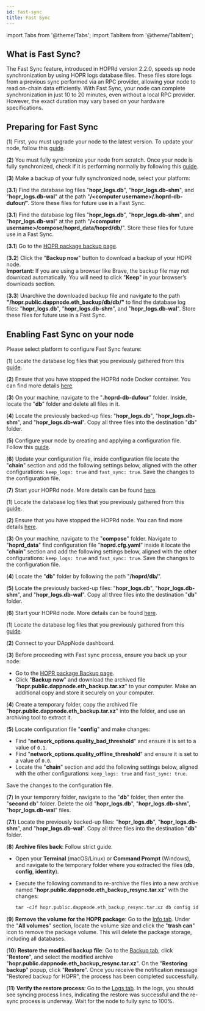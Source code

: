```yaml
---
id: fast-sync
title: Fast Sync
---
```


import Tabs from '@theme/Tabs';
import TabItem from '@theme/TabItem';

## What is Fast Sync?

The Fast Sync feature, introduced in HOPRd version 2.2.0, speeds up node synchronization by using HOPR logs database files. These files store logs from a previous sync performed via an RPC provider, allowing your node to read on-chain data efficiently. With Fast Sync, your node can complete synchronization in just 10 to 20 minutes, even without a local RPC provider. However, the exact duration may vary based on your hardware specifications.

## Preparing for Fast Sync

(**1**) First, you must upgrade your node to the latest version. To update your node, follow this [guide](backup-restore-update.md#update-your-node).

(**2**) You must fully synchronize your node from scratch. Once your node is fully synchronized, check if it is performing normally by following this [guide](troubleshooting.md#how-to-check-if-my-node-is-performing-normally).

(**3**) Make a backup of your fully synchronized node, select your platform:

<Tabs>
<TabItem value="docker_fast_sync_backup" label="Docker">

(**3.1**) Find the database log files "**hopr_logs.db**", "**hopr_logs.db-shm**", and "**hopr_logs.db-wal**" at the path "**/\<computer username>/.hoprd-db-dufour/**". Store these files for future use in a Fast Sync.

</TabItem>
<TabItem value="docker_compose_fast_sync_backup" label="Docker Compose">

(**3.1**) Find the database log files "**hopr_logs.db**", "**hopr_logs.db-shm**", and "**hopr_logs.db-wal**" at the path "**/\<computer username>/compose/hoprd_data/hoprd/db/**". Store these files for future use in a Fast Sync.

</TabItem>
<TabItem value="dappnode_fast_sync_backup" label="Dappnode">

(**3.1**) Go to the [HOPR package backup page](http://my.dappnode/packages/my/hopr.public.dappnode.eth/backup).

(**3.2**) Click the "**Backup now**" button to download a backup of your HOPR node.  
**Important:** If you are using a browser like Brave, the backup file may not download automatically. You will need to click "**Keep**" in your browser’s downloads section.

(**3.3**) Unarchive the downloaded backup file and navigate to the path **"/hopr.public.dappnode.eth_backup/db/db/"** to find the database log files: "**hopr_logs.db**", "**hopr_logs.db-shm**", and "**hopr_logs.db-wal**". Store these files for future use in a Fast Sync.

</TabItem>
</Tabs>

## Enabling Fast Sync on your node

Please select platform to configure Fast Sync feature:

<Tabs>
<TabItem value="docker_fast_sync" label="Docker">

(**1**) Locate the database log files that you previously gathered from this [guide](#preparing-for-fast-sync).

(**2**) Ensure that you have stopped the HOPRd node Docker container. You can find more details [here](node-operations.md#stop-your-hopr-node).

(**3**) On your machine, navigate to the "**.hoprd-db-dufour**" folder. Inside, locate the "**db**" folder and delete all files in it.

(**4**) Locate the previously backed-up files: "**hopr_logs.db**", "**hopr_logs.db-shm**", and "**hopr_logs.db-wal**". Copy all three files into the destination "**db**" folder.

(**5**) Configure your node by creating and applying a configuration file. Follow this [guide](manage-node-strategies.md#create-and-apply-configuration-file-to-your-node).

(**6**) Update your configuration file, inside configuration file locate the "**chain**" section and add the following settings below, aligned with the other configurations: `keep_logs: true` and `fast_sync: true`. Save the changes to the configuration file.

(**7**) Start your HOPRd node. More details can be found [here](node-operations.md#start-your-hopr-node).

</TabItem>
<TabItem value="docker_compose_fast_sync" label="Docker Compose">

(**1**) Locate the database log files that you previously gathered from this [guide](#preparing-for-fast-sync).

(**2**) Ensure that you have stopped the HOPRd node. You can find more details [here](node-operations.md#stop-your-hopr-node).

(**3**) On your machine, navigate to the "**compose**" folder. Navigate to "**hoprd_data**" find configuration file "**hoprd.cfg.yaml**" inside it locate the "**chain**" section and add the following settings below, aligned with the other configurations: `keep_logs: true` and `fast_sync: true`. Save the changes to the configuration file.

(**4**) Locate the "**db**" folder by following the path "**/hoprd/db/**".

(**5**) Locate the previously backed-up files: "**hopr_logs.db**", "**hopr_logs.db-shm**", and "**hopr_logs.db-wal**". Copy all three files into the destination "**db**" folder.

(**6**) Start your HOPRd node. More details can be found [here](node-operations.md#start-your-hopr-node).

</TabItem>
<TabItem value="dappnode_fast_sync" label="Dappnode">

(**1**) Locate the database log files that you previously gathered from this [guide](#preparing-for-fast-sync).

(**2**) Connect to your DAppNode dashboard.

(**3**) Before proceeding with Fast sync process, ensure you back up your node:

- Go to the [HOPR package Backup page](http://my.dappnode/packages/my/hopr.public.dappnode.eth/backup).
- Click "**Backup now**" and download the archived file "**hopr.public.dappnode.eth_backup.tar.xz**" to your computer. Make an additional copy and store it securely on your computer.

(**4**) Create a temporary folder, copy the archived file "**hopr.public.dappnode.eth_backup.tar.xz**" into the folder, and use an archiving tool to extract it.

(**5**) Locate configuration file "**config**" and make changes:

- Find "**network_options.quality_bad_threshold**" and ensure it is set to a value of `0.1`.
- Find "**network_options.quality_offline_threshold**" and ensure it is set to a value of `0.0`.
- Locate the "**chain**" section and add the following settings below, aligned with the other configurations: `keep_logs: true` and `fast_sync: true`.

Save the changes to the configuration file.

(**7**) In your temporary folder, navigate to the "**db**" folder, then enter the "**second db**" folder. Delete the old "**hopr_logs.db**", "**hopr_logs.db-shm**", "**hopr_logs.db-wal**" files.

(**7.1**) Locate the previously backed-up files: "**hopr_logs.db**", "**hopr_logs.db-shm**", and "**hopr_logs.db-wal**". Copy all three files into the destination "**db**" folder.

(**8**) **Archive files back**: Follow strict guide.

- Open your **Terminal** (macOS/Linux) or **Command Prompt** (Windows), and navigate to the temporary folder where you extracted the files (**db**, **config**, **identity**).
- Execute the following command to re-archive the files into a new archive named "**hopr.public.dappnode.eth_backup_resync.tar.xz**" with the changes:

    ```md
    tar -cJf hopr.public.dappnode.eth_backup_resync.tar.xz db config identity
    ```

(**9**) **Remove the volume for the HOPR package**: Go to the [Info tab](http://my.dappnode/packages/my/hopr.public.dappnode.eth/info). Under the "**All volumes**" section, locate the volume size and click the "**trash can**" icon to remove the package volume. This will delete the package storage, including all databases.

(**10**) **Restore the modified backup file**: Go to the [Backup tab](http://my.dappnode/packages/my/hopr.public.dappnode.eth/backup), click "**Restore**", and select the modified archive "**hopr.public.dappnode.eth_backup_resync.tar.xz**". On the "**Restoring backup**" popup, click "**Restore**". Once you receive the notification message "Restored backup for HOPR", the process has been completed successfully.

(**11**) **Verify the restore process**: Go to the [Logs tab](http://my.dappnode/packages/my/hopr.public.dappnode.eth/logs). In the logs, you should see syncing process lines, indicating the restore was successful and the re-sync process is underway. Wait for the node to fully sync to 100%.

</TabItem>
</Tabs>